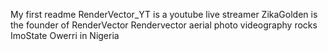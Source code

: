 My first readme
RenderVector_YT is a youtube live streamer
ZikaGolden is the founder of RenderVector
Rendervector aerial photo videography rocks ImoState Owerri in Nigeria
